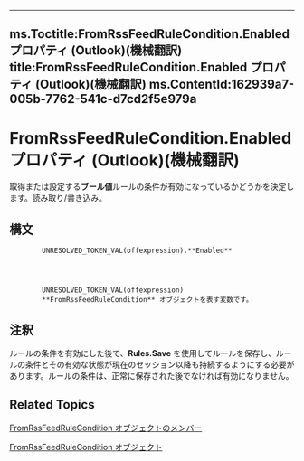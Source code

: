 

---
ms.Toctitle:FromRssFeedRuleCondition.Enabled プロパティ (Outlook)(機械翻訳)
title:FromRssFeedRuleCondition.Enabled プロパティ (Outlook)(機械翻訳)
ms.ContentId:162939a7-005b-7762-541c-d7cd2f5e979a
---
# FromRssFeedRuleCondition.Enabled プロパティ (Outlook)(機械翻訳)




取得または設定する**ブール値**ルールの条件が有効になっているかどうかを決定します。読み取り/書き込み。

## 構文

            UNRESOLVED_TOKEN_VAL(offexpression).**Enabled**




            UNRESOLVED_TOKEN_VAL(offexpression)
            **FromRssFeedRuleCondition** オブジェクトを表す変数です。



## 注釈
ルールの条件を有効にした後で、**Rules.Save** を使用してルールを保存し、ルールの条件とその有効な状態が現在のセッション以降も持続するようにする必要があります。ルールの条件は、正常に保存された後でなければ有効になりません。





## Related Topics

[FromRssFeedRuleCondition オブジェクトのメンバー](0c0a949a-d654-6701-f70d-9a5bb908fed8.md)

[FromRssFeedRuleCondition オブジェクト](8de6e629-7e3d-b4df-d758-a5bff3abd6a1.md)




